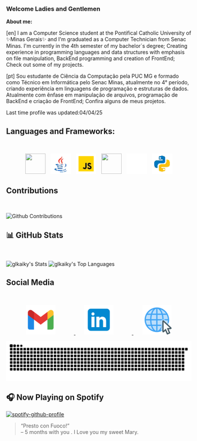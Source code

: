 ###  Welcome Ladies and Gentlemen

__About me:__

[en]
I am a Computer Science student at the Pontifical Catholic University of ✨Minas Gerais✨ and  I'm graduated as a Computer Technician from Senac Minas. 
 I'm currently in the 4th semester of my bachelor´s degree; 
 Creating experience in programming languages and data structures with emphasis on file manipulation, BackEnd programming and creation of FrontEnd;
Check out some of my projects.

[pt]
Sou estudante de Ciência da Computação pela PUC MG e formado como Técnico em Informática pelo Senac Minas, atualmente no 4° período, criando experiência em linguagens de programação e estruturas de dados. Atualmente com ênfase em manipulação de arquivos, programação de BackEnd e criação de FrontEnd;
Confira alguns de meus projetos.


Last time profile was updated:04/04/25



## Languages and Frameworks:
<br>

<p align="center">
     <img style="width:55px; height:55px; margin-right: 10px;" src="https://cdn.jsdelivr.net/gh/devicons/devicon/icons/c/c-plain.svg" />
     <img style="width:55px; height:auto; margin-right: 10px;" src="./src/img/java.webp" />
     <img style="width:55px; height:auto; margin-right: 10px;" src="./src/img/js.webp" />
     <img style="width:55px; height:55px; margin-right: 10px;" src="https://cdn.jsdelivr.net/gh/devicons/devicon@latest/icons/nestjs/nestjs-original.svg" />          
     <img style="width:55px; height:auto; margin-right: 10px;" src="./src/img/flutter.gif" />          
     <img style="width:55px; height:auto;" src="./src/img/python.webp"  />
</p>

## Contributions
<br>

![Github Contributions](https://greptile-stats.vercel.app/api/widget/glkaiky/contributions)


## 📊 GitHub Stats
<br>

![glkaiky's Stats](https://github-readme-stats.vercel.app/api?username=glkaiky&theme=dark&show_icons=true&hide_border=true&count_private=true)
![glkaiky's Top Languages](https://github-readme-stats.vercel.app/api/top-langs/?username=glkaiky&theme=dark&show_icons=true&hide_border=true&layout=compact)


## Social Media
<br>

<p align="center">
  <a href="mailto:kaikyfrs.comp@gmail.com" target="_blank">
    <img 
      src="./src/img/gmail.png" 
      alt="Gmail" 
      width="80" 
      style="margin-right: 50px; transition: transform 0.3s ease; cursor: pointer;" 
      onmouseover="this.style.transform='scale(1.1)'" 
      onmouseout="this.style.transform='scale(1)'"
    />
  </a>
  &nbsp;&nbsp;&nbsp;&nbsp;&nbsp;

  <a href="https://www.linkedin.com/in/glkaiky/" target="_blank">
    <img 
      src="./src/img/linkedin.png" 
      alt="LinkedIn" 
      width="80" 
      style="margin-right: 50px; transition: transform 0.3s ease; cursor: pointer;" 
      onmouseover="this.style.transform='scale(1.1)'" 
      onmouseout="this.style.transform='scale(1)'"
    />
  </a>
  &nbsp;&nbsp;&nbsp;&nbsp;&nbsp;

  <a href="https://kaikyfrs.com.br" target="_blank">
    <img 
      src="./src/img/site.png" 
      alt="Meu portfólio" 
      width="80" 
      style="transition: transform 0.3s ease; cursor: pointer;" 
      onmouseover="this.style.transform='scale(1.1)'" 
      onmouseout="this.style.transform='scale(1)'"
    />
  </a>
</p>


<picture align="center">
  <source media="(prefers-color-scheme: dark)" srcset="https://raw.githubusercontent.com/glkaiky/glkaiky/output/github-contribution-grid-snake-dark.svg">
  <source media="(prefers-color-scheme: light)" srcset="https://raw.githubusercontent.com/glkaiky/glkaiky/output/github-contribution-grid-snake-dark.svg">
  <img align="center" alt="github contribution grid snake animation" src="https://raw.githubusercontent.com/glkaiky/glkaiky/output/github-contribution-grid-snake.svg">
</picture>

## 🎧 Now Playing on Spotify
 
[![spotify-github-profile](https://spotify-github-profile.kittinanx.com/api/view?uid=glkaiky&cover_image=true&theme=novatorem&show_offline=false&background_color=121212&interchange=false&bar_color=4abb44&bar_color_cover=false)](https://spotify-github-profile.kittinanx.com/api/view?uid=glkaiky&redirect=true)

> “Presto con Fuoco!”  
> – 5 months with you . I Love you my sweet Mary.
